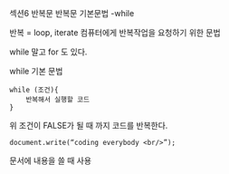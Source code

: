 섹션6 반복문
반복문 기본문법 -while

반복 = loop, iterate
컴퓨터에게 반복작업을 요청하기 위한 문법

while 말고 for 도 있다.

while 기본 문법
```
while (조건){
    반복해서 실행할 코드
}
```

위 조건이 FALSE가 될 때 까지 코드를 반복한다.
```
document.write(“coding everybody <br/>”); 

```
문서에 내용을 쓸 때 사용
